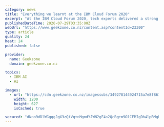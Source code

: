 ```yaml
---
category: news
title: "Everything we learnt at the IBM Cloud Forum 2020"
excerpt: "At the IBM Cloud Forum 2020, tech experts delivered a strong message: businesses need to use information technology in new and creative ways to enhance their customers' experiences and get ahead of market disruptors and other competitors."
publishedDateTime: 2020-07-29T03:35:00Z
webUrl: "https://www.geekzone.co.nz/content.asp?contentId=23300"
type: article
quality: 24
heat: 24
published: false

provider:
  name: Geekzone
  domain: geekzone.co.nz

topics:
  - IBM AI
  - AI

images:
  - url: "https://cdn.geekzone.co.nz/imagessubs/349278144924715a7e8f861b6c434b31.jpg"
    width: 1200
    height: 627
    isCached: true

secured: "dNno9dDlWGgqgJgX3zQtVq+nMgmdYJWN2gF4o2QcRg+m9OlCFMIgDh4lpRMgPrGmxmlAFIyya2QmC/PdhaFrIagx2GR5dsEB8JINSag/YPSoJBn8mlLiZ9PGF46v1mH/Wsys3uPGUOYvGMy5CmAoYQ2yyCr10d8D1CN2S4X7/B2SymB02CrBrlj0LCCvJ6c0/g3FEy5vfMzdexquJwTpTxn14L5zIBIVB+s8OPIDqB6zd3Z0zXrozAOV6+vtoh+9UFtnkCZua1Lhp4wkk3MslJ5z2nPn6wsjqYduEApfPyHnJ8QPUxyWHO2O8kauN1h/KrQvV9Le80jQSDuO47XvpQ==;S8dLGKPzEVb5A5lOdwmLig=="
---
```


